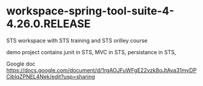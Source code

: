 # workspace-spring-tool-suite-4-4.26.0.RELEASE

STS workspace with STS training and STS orilley course 


demo project contains junit in STS, MVC in STS, persistance in STS, 

Google doc https://docs.google.com/document/d/1rgAOJFuWFgE22vzk8oJtAva31myDPCjblqZPNEL4Nek/edit?usp=sharing 
